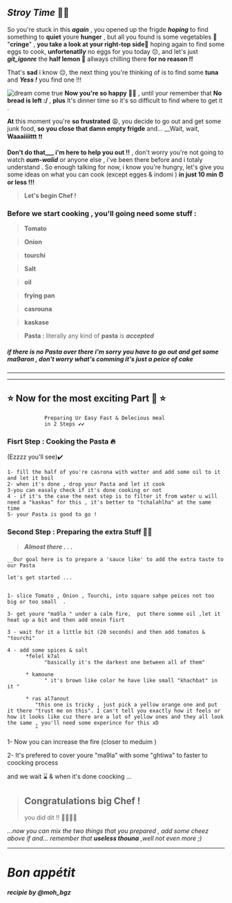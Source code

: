 ## *Stroy Time* :drum::drum:

So you're stuck in this ***again*** , you opened up the frigde ***hoping*** to find something to **quiet** youre **hunger** , but all you found is some vegetables :broccoli: "**cringe**" , __you take a look at your right-top side__:eyes: hoping again to find some eggs to cook, **unfortenatlly** no eggs for you today :pensive:, and let's just ***git_igonre*** the **half lemon :lemon:** allways chilling there **for no reason !!**

That's __sad__ i know :pensive:, the next thing you're thinking of is to find some __tuna__ and ***Yess !***  you find one !!!

![dream come true](https://topribejaia.com/wp-content/uploads/2021/07/Thon-A-La-Tomate-Atun-Maratun-Triplette.jpg )
**Now you're so happy** :partying_face::partying_face: , until your remember that **No bread is left :/** 
, __plus__ It's dinner time so it's so difficult to find where to get it  .

**At** this moment you're **so frustrated** :weary:, you decide to go out and get some junk food, __so__ **you close that damn empty frigde** and... __Wait, wait,    **Waaaiiiittt** :heavy_exclamation_mark::heavy_exclamation_mark:  

**Don't do that___ i'm here to help you out !!** , don't worry you're not going to watch ***oum-walid*** or anyone else , i've been there before and i totaly understand . So enough talking for now, i know you're hungry, let's give you some ideas on what you can cook (except egges & indomi ) **in just 10 min :alarm_clock: or less !!!**

>__Let's begin Chef !__ 



### **Before we start cooking , you'll going need some stuff :** 

>  __Tomato__ 

>  __Onion__

>  __tourchi__ 

>  __Salt__

> __oil__

> __frying pan__

> __casrouna__

> __kaskase__

>__Pasta :__ literally any kind of **pasta** is ***accepted*** 

#####  if there is no Pasta over there  i'm sorry you have to go out and get some ma9aron  , don't worry what's comming it's just a peice of cake 

***
***
 
## :star: Now for the most exciting Part :drum: :star:
                Preparing Ur Easy Fast & Delecious meal  
                in 2 Steps ✔️✔️
     

### Fisrt Step : Cooking the Pasta :fire:
(Ezzzz you'll see):heavy_check_mark:

    1- fill the half of you're casrona with watter and add some oil to it and let it boil
    2- when it's done , drop your Pasta and let it cook
    3-you can easaly check if it's done cooking or not
    4 - if it's the case the next step is to filter it from water u will need a "kaskas" for this , it's better to "tchalahlha" at the same time
    5- your Pasta is good to go ! 

### Second  Step : Preparing the extra Stuff :shushing_face::shushing_face:

> ___Almost there_ . . .__ 

    __Our goal here is to prepare a 'sauce like' to add the extra taste to our Pasta

    let's get started ...

    
    1- slice Tomato , Onion , Tourchi, into square sahpe peices not too big or too small  .

    3- get youre "ma9la " under a calm fire,  put there somme oil ,let it heat up a bit and then add onoin fisrt  

    3 - wait for it a little bit (20 seconds) and then add tomatos & "tourchi" 

    4 - add some spices & salt
          *felel k7al 
                "basically it's the darkest one between all of them"
                
          * kamoune
                " it's brown like color he have like small "khachbat" in it "   

          * ras al7anout 
             "this one is tricky , just pick a yellow orange one and put it there "trust me on this". I can't tell you exactly how it feels or how it looks like cuz there are a lot of yellow ones and they all look the same , you'll need some experince for this xD
             "
          

1- Now you can increase the fire (closer to meduim ) 

2- It's prefered to cover youre "ma9la" with some "ghtiwa" to faster to coocking process 

and we wait :hourglass: & when it's done coocking ... 

>## Congratulations big Chef ! 
>you did dit !! :partying_face::partying_face::partying_face::partying_face:


*...now you can mix the two things that you prepared , add some cheez above if and... remember that **useless thouna** ,well not even more ;)*

***

# ***Bon appétit***
#### *recipie by @moh_bgz*